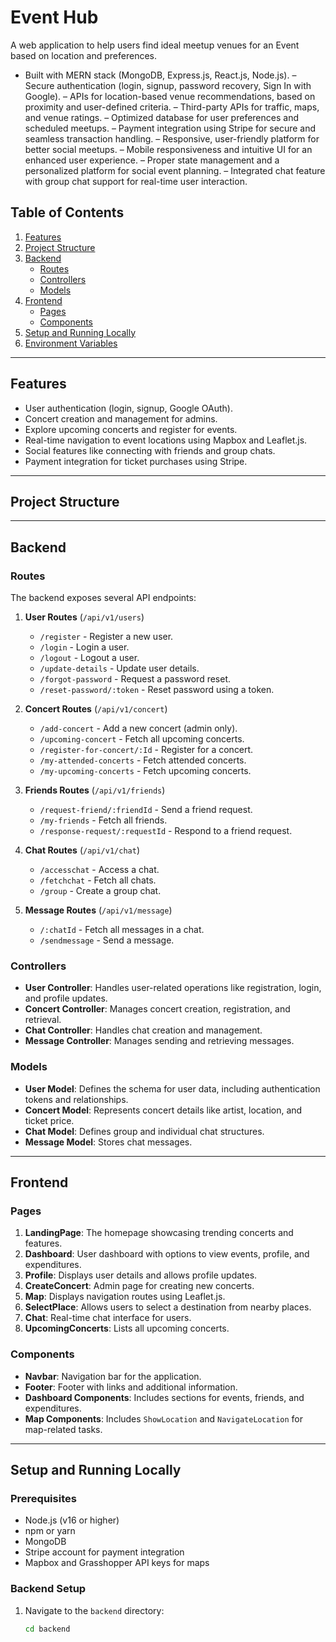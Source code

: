 # Event Hub
A web application to help users find ideal meetup venues for an Event based on location and preferences.

- Built with MERN stack (MongoDB, Express.js, React.js, Node.js).
– Secure authentication (login, signup, password recovery, Sign In with Google).
– APIs for location-based venue recommendations, based on proximity and user-defined criteria.
– Third-party APIs for traffic, maps, and venue ratings.
– Optimized database for user preferences and scheduled meetups.
– Payment integration using Stripe for secure and seamless transaction handling.
– Responsive, user-friendly platform for better social meetups.
– Mobile responsiveness and intuitive UI for an enhanced user experience.
– Proper state management and a personalized platform for social event planning.
– Integrated chat feature with group chat support for real-time user interaction.

## Table of Contents

1. [Features](#features)
2. [Project Structure](#project-structure)
3. [Backend](#backend)
   - [Routes](#routes)
   - [Controllers](#controllers)
   - [Models](#models)
4. [Frontend](#frontend)
   - [Pages](#pages)
   - [Components](#components)
5. [Setup and Running Locally](#setup-and-running-locally)
6. [Environment Variables](#environment-variables)

---

## Features

- User authentication (login, signup, Google OAuth).
- Concert creation and management for admins.
- Explore upcoming concerts and register for events.
- Real-time navigation to event locations using Mapbox and Leaflet.js.
- Social features like connecting with friends and group chats.
- Payment integration for ticket purchases using Stripe.

---

## Project Structure

---

## Backend

### Routes

The backend exposes several API endpoints:

1. **User Routes** (`/api/v1/users`)
   - `/register` - Register a new user.
   - `/login` - Login a user.
   - `/logout` - Logout a user.
   - `/update-details` - Update user details.
   - `/forgot-password` - Request a password reset.
   - `/reset-password/:token` - Reset password using a token.

2. **Concert Routes** (`/api/v1/concert`)
   - `/add-concert` - Add a new concert (admin only).
   - `/upcoming-concert` - Fetch all upcoming concerts.
   - `/register-for-concert/:Id` - Register for a concert.
   - `/my-attended-concerts` - Fetch attended concerts.
   - `/my-upcoming-concerts` - Fetch upcoming concerts.

3. **Friends Routes** (`/api/v1/friends`)
   - `/request-friend/:friendId` - Send a friend request.
   - `/my-friends` - Fetch all friends.
   - `/response-request/:requestId` - Respond to a friend request.

4. **Chat Routes** (`/api/v1/chat`)
   - `/accesschat` - Access a chat.
   - `/fetchchat` - Fetch all chats.
   - `/group` - Create a group chat.

5. **Message Routes** (`/api/v1/message`)
   - `/:chatId` - Fetch all messages in a chat.
   - `/sendmessage` - Send a message.

### Controllers

- **User Controller**: Handles user-related operations like registration, login, and profile updates.
- **Concert Controller**: Manages concert creation, registration, and retrieval.
- **Chat Controller**: Handles chat creation and management.
- **Message Controller**: Manages sending and retrieving messages.

### Models

- **User Model**: Defines the schema for user data, including authentication tokens and relationships.
- **Concert Model**: Represents concert details like artist, location, and ticket price.
- **Chat Model**: Defines group and individual chat structures.
- **Message Model**: Stores chat messages.

---

## Frontend

### Pages

1. **LandingPage**: The homepage showcasing trending concerts and features.
2. **Dashboard**: User dashboard with options to view events, profile, and expenditures.
3. **Profile**: Displays user details and allows profile updates.
4. **CreateConcert**: Admin page for creating new concerts.
5. **Map**: Displays navigation routes using Leaflet.js.
6. **SelectPlace**: Allows users to select a destination from nearby places.
7. **Chat**: Real-time chat interface for users.
8. **UpcomingConcerts**: Lists all upcoming concerts.

### Components

- **Navbar**: Navigation bar for the application.
- **Footer**: Footer with links and additional information.
- **Dashboard Components**: Includes sections for events, friends, and expenditures.
- **Map Components**: Includes `ShowLocation` and `NavigateLocation` for map-related tasks.

---

## Setup and Running Locally

### Prerequisites

- Node.js (v16 or higher)
- npm or yarn
- MongoDB
- Stripe account for payment integration
- Mapbox and Grasshopper API keys for maps

### Backend Setup

1. Navigate to the `backend` directory:
   ```bash
   cd backend

